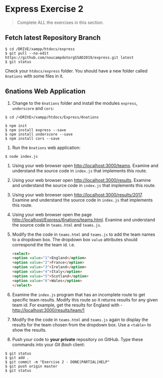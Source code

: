# Express Exercise 2

> Complete ALL the exercises in this section.

## Fetch latest Repository Branch

```
$ cd /DRIVE/xampp/htdocs/express
$ git pull --no-edit https://github.com/noucampdotorgSSAD2019/express.git latest
$ git status

```

Check your ``htdocs/express`` folder.  You should have a new folder called ``6nations`` with some files in it.

## 6nations Web Application

1. Change to the ``6nations`` folder and install the modules ``express``, ``underscore`` and ``cors``:

```
$ cd /<DRIVE>/xampp/htdocs/Express/6nations  

$ npm init
$ npm install express --save
$ npm install underscore --save
$ npm install cors --save

```

1. Run the ``6nations`` web application:

```
$ node index.js

```

1. Using your web browser open [http://localhost:3000/teams](http://localhost:3000/teams).  Examine and understand the source code in ``index.js`` that implements this route.

1. Using your web browser open [http://localhost:3000/results](http://localhost:3000/results).  Examine and understand the source code in ``index.js`` that implements this route.

1. Using your web browser open [http://localhost:3000/results/2017](http://localhost:3000/results/2017).  Examine and understand the source code in ``index.js`` that implements this route.

1. Using your web browser open the page [http://localhost/Express/6nations/teams.html](http://localhost/Express/6nations/teams.html).  Examine and understand the source code in ``teams.html`` and ``teams.js``.

1. Modify the the code in ``teams.html`` and ``teams.js`` to add the team names to a dropdown box.  The dropdown box ``value`` attributes should correspond the the team id.  i.e.

	```html
	<select>
	<option value="1">England</option>
	<option value="2">France</option>
	<option value="3">Ireland</option>
	<option value="4">Italy</option>
	<option value="5">Scotland</option>
	<option value="6">Wales</option>
	</select>
	```

1. Examine the ``index.js`` program that has an incomplete route to get specific team results.  Modify this route so it returns results for any given team id.  For example, get the results for England with - [http://localhost:3000/results/team/1](http://localhost:3000/results/team/1)

1. Modify the the code in ``teams.html`` and ``teams.js`` again to display the results for the team chosen from the dropdown box.  Use a ``<table>`` to show the results.

1. Push your code to **your private** repository on GitHub.  Type these commands into your *Git Bash* client:

```
$ git status
$ git add .
$ git commit -m "Exercise 2 - DONE|PARTIAL|HELP"
$ git push origin master
$ git status

```
